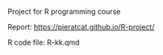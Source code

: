 Project for R programming course

Report: https://pieratcat.github.io/R-project/

R code file: R-kk.qmd


